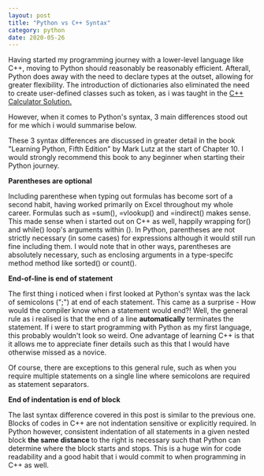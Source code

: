 ```yaml
---
layout: post
title: "Python vs C++ Syntax"
category: python
date: 2020-05-26
---
```


Having started my programming journey with a lower-level language like C++, moving to Python should reasonably be reasonably efficient. Afterall, Python does away with the need to declare types at the outset, allowing for greater flexibility. The introduction of dictionaries also eliminated the need to create user-defined classes such as token, as i was taught in the <a href="https://cchanzl.github.io/tableau/2020/05/01/C++-Calculator-Solution">C++ Calculator Solution. </a>

However, when it comes to Python's syntax, 3 main differences stood out for me which i would summarise below. 

These 3 syntax differences are discussed in greater detail in the book "Learning Python, Fifth Edition" by Mark Lutz at the start of Chapter 10. I would strongly recommend this book to any beginner when starting their Python journey.

<b> Parentheses are optional </b>
<br>

Including parenthese when typing out formulas has become sort of a second habit, having worked primarily on Excel throughout my whole career. Formulas such as =sum(), =vlookup() and =indirect() makes sense. This made sense when i started out on C++ as well, happily wrapping for() and while() loop's arguments within (). In Python, parentheses are not strictly necessary (in some cases) for expressions although it would still run fine including them. I would note that in other ways, parentheses are absolutely necessary, such as enclosing arguments in a type-specifc method method like sorted() or count(). 

<b> End-of-line is end of statement </b>
<br>

The first thing i noticed when i first looked at Python's syntax was the lack of semicolons (";") at end of each statement. This came as a surprise - How would the compiler know when a statement would end?! Well, the general rule as i realised is that the end of a line <b>automatically</b> terminates the statement. If i were to start programming with Python as my first language, this probably wouldn't look so weird. One advantage of learning C++ is that it allows me to appreciate finer details such as this that I would have otherwise missed as a novice.

Of course, there are exceptions to this general rule, such as when you require multiple statements on a single line where semicolons are required as statement separators.

<b> End of indentation is end of block </b>
<br>

The last syntax difference covered in this post is similar to the previous one. Blocks of codes in C++ are not indentation sensitive or explicitly required. In Python however, consistent indentation of all statements in a given nested block <b> the same distance </b> to the right is necessary such that Python can determine where the block starts and stops. This is a huge win for code readability and a good habit that i would commit to when programming in C++ as well.
